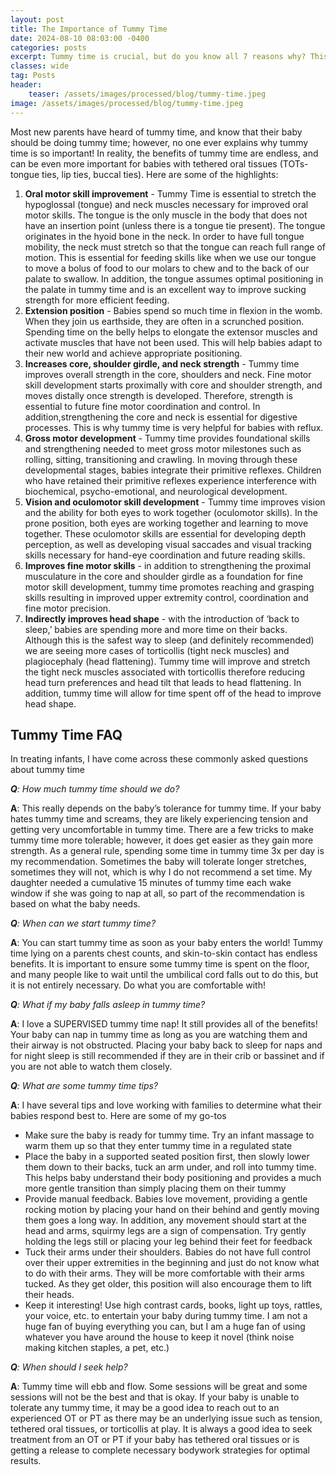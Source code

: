 ```yaml
---
layout: post
title: The Importance of Tummy Time
date: 2024-08-10 08:03:00 -0400
categories: posts
excerpt: Tummy time is crucial, but do you know all 7 reasons why? This OT deep-dive explains its vital role in oral motor skills, core strength, vision, and more, plus answers your top FAQs for success.
classes: wide
tag: Posts
header:
    teaser: /assets/images/processed/blog/tummy-time.jpeg
image: /assets/images/processed/blog/tummy-time.jpeg
---
```


Most new parents have heard of tummy time, and know that their baby should be doing tummy time; however, no one ever explains why tummy time is so important!   In reality, the benefits of tummy time are endless, and can be even more important for babies with tethered oral tissues (TOTs- tongue ties, lip ties, buccal ties).  Here are some of the highlights:

1. **Oral motor skill improvement** - Tummy Time is essential to stretch the hypoglossal (tongue) and neck muscles necessary for improved oral motor skills.  The tongue is the only muscle in the body that does not have an insertion point (unless there is a tongue tie present).  The tongue originates in the hyoid bone in the neck.  In order to have full tongue mobility, the neck must stretch so that the tongue can reach full range of motion.  This is essential for feeding skills like when we use our tongue to move a bolus of food to our molars to chew and to the back of our palate to swallow.  In addition, the tongue assumes optimal positioning in the palate in tummy time and is an excellent way to improve sucking strength for more efficient feeding.
2. **Extension position** -  Babies spend so much time in flexion in the womb.   When they join us earthside, they are often in a scrunched position.  Spending time on the belly helps to elongate the extensor muscles and activate muscles that have not been used.  This will help babies adapt to their new world and achieve appropriate positioning.
3. **Increases core, shoulder girdle, and neck strength** -  Tummy time improves overall strength in the core, shoulders and neck.  Fine motor skill development starts proximally with core and shoulder strength, and moves distally once strength is developed.  Therefore, strength is essential to future fine motor coordination and control.  In addition,strengthening the core and neck is essential for digestive processes.  This is why tummy time is very helpful for babies with reflux. 
4. **Gross motor development** -  Tummy time provides foundational skills and strengthening needed to meet gross motor milestones such as rolling, sitting, transitioning and crawling.  In moving through these developmental stages, babies integrate their primitive reflexes.  Children who have retained their primitive reflexes experience interference with biochemical, psycho-emotional, and neurological development.
5. **Vision and oculomotor skill development** - Tummy time improves vision and the ability for both eyes to work together (oculomotor skills).  In the prone position, both eyes are working together and learning to move together.  These oculomotor skills are essential for developing depth perception, as well as developing visual saccades and visual tracking skills necessary for hand-eye coordination and future reading skills.
6. **Improves fine motor skills** - in addition to strengthening the proximal musculature in the core and shoulder girdle as a foundation for fine motor skill development, tummy time promotes reaching and grasping skills resulting in improved upper extremity control, coordination and fine motor precision. 
7. **Indirectly improves head shape** - with the introduction of ‘back to sleep,’ babies are spending more and more time on their backs.  Although this is the safest way to sleep (and definitely recommended) we are seeing more cases of torticollis (tight neck muscles) and plagiocephaly (head flattening).  Tummy time will improve and stretch the tight neck muscles associated with torticollis therefore reducing head turn preferences and head tilt that leads to head flattening.  In addition, tummy time will allow for time spent off of the head to improve head shape.

## Tummy Time FAQ
In treating infants, I have come across these commonly asked questions about tummy time

***Q**: How much tummy time should we do?*

**A**: This really depends on the baby’s tolerance for tummy time.  If your baby hates tummy time and screams, they are likely experiencing tension and getting very uncomfortable in tummy time.  There are a few tricks to make tummy time more tolerable; however, it does get easier as they gain more strength.  As a general rule, spending some time in tummy time 3x per day is my recommendation.  Sometimes the baby will tolerate longer stretches, sometimes they will not, which is why I do not recommend a set time.  My daughter needed a cumulative 15 minutes of tummy time each wake window if she was going to nap at all, so part of the recommendation is based on what the baby needs.  

***Q**: When can we start tummy time?*

**A**: You can start tummy time as soon as your baby enters the world!  Tummy time lying on a parents chest counts, and skin-to-skin contact has endless benefits.  It is important to ensure some tummy time is spent on the floor, and many people like to wait until the umbilical cord falls out to do this, but it is not entirely necessary.  Do what you are comfortable with!

***Q**: What if my baby falls asleep in tummy time?*

**A**: I love a SUPERVISED tummy time nap!  It still provides all of the benefits!  Your baby can nap in tummy time as long as you are watching them and their airway is not obstructed.  Placing your baby back to sleep for naps and for night sleep is still recommended if they are in their crib or bassinet and if you are not able to watch them closely.

***Q**: What are some tummy time tips?*

**A**: I have several tips and love working with families to determine what their babies respond best to.  Here are some of my go-tos
- Make sure the baby is ready for tummy time.  Try an infant massage to warm them up so that they enter tummy time in a regulated state
- Place the baby in a supported seated position first, then slowly lower them down to their backs, tuck an arm under, and roll into tummy time.  This helps baby understand their body positioning and provides a much more gentle transition than simply placing them on their tummy
- Provide manual feedback.  Babies love movement, providing a gentle rocking motion by placing your hand on their behind and gently moving them goes a long way.  In addition, any movement should start at the head and arms, squirmy legs are a sign of compensation.  Try gently holding the legs still or placing your leg behind their feet for feedback
- Tuck their arms under their shoulders.  Babies do not have full control over their upper extremities in the beginning and just do not know what to do with their arms.  They will be more comfortable with their arms tucked.  As they get older, this position will also encourage them to lift their heads.
- Keep it interesting!  Use high contrast cards, books, light up toys, rattles, your voice, etc. to entertain your baby during tummy time.  I am not a huge fan of buying everything you can, but I am a huge fan of using whatever you have around the house to keep it novel (think noise making kitchen staples, a pet, etc.)

***Q**: When should I seek help?*

**A**: Tummy time will ebb and flow.  Some sessions will be great and some sessions will not be the best and that is okay.  If your baby is unable to tolerate any tummy time, it may be a good idea to reach out to an experienced OT or PT as there may be an underlying issue such as tension, tethered oral tissues, or torticollis at play.  It is always a good idea to seek treatment from an OT or PT if your baby has tethered oral tissues or is getting a release to complete necessary bodywork strategies for optimal results.